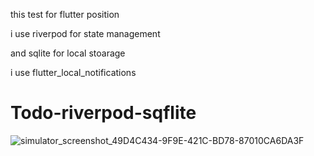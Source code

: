 this test for flutter position 

i use riverpod for state management 

and sqlite for local stoarage

i use flutter_local_notifications
# Todo-riverpod-sqflite
![simulator_screenshot_49D4C434-9F9E-421C-BD78-87010CA6DA3F](https://user-images.githubusercontent.com/48179354/197422156-8899c3d4-f79a-4194-9e62-0da208f7990a.png)
